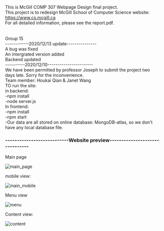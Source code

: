 This is McGill COMP 307 Webpage Design final project.<br>
This project is to redesign McGill School of Computer Science website: https://www.cs.mcgill.ca <br>
For all detailed information, please see the report.pdf.<br>
<br>
<br>
Group 15<br>
------------2020/12/13 update---------------<br>
A bug was fixed<br>
An intergrated version added<br>
Backend updated<br>
----------2020/12/10-----------------------<br>
We have been permitted by professor Joseph to submit the project two days late. Sorry for the inconvenience.<br>
Team member: Houkai Qian & Janet Wang<br>
TO run the site:<br>
    in backend:<br>
        -npm install<br>
        -node server.js<br>
    In frontend:<br>
        -npm install<br>
        -npm start<br>
-Our data are all stored on online database: MongoDB-atlas, so we don't have any local database file.

### ---------------------------Website preview-------------------------------

Main page



![main_page](/Users/houkai/Desktop/mcgill_cs/main_page.png)



mobile view:

![main_mobile](/Users/houkai/Desktop/mcgill_cs/main_mobile.png)



Menu view

![menu](/Users/houkai/Desktop/mcgill_cs/menu.png)



Content view:

![content](/Users/houkai/Desktop/mcgill_cs/content.png)